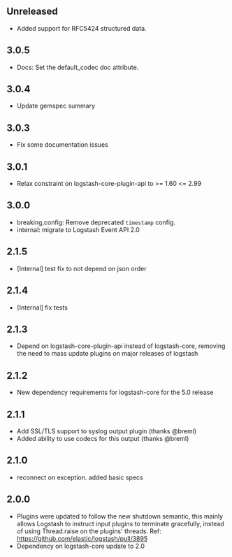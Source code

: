 ## Unreleased
  - Added support for RFC5424 structured data.

## 3.0.5
  - Docs: Set the default_codec doc attribute.

## 3.0.4
  - Update gemspec summary

## 3.0.3
  - Fix some documentation issues

## 3.0.1
  - Relax constraint on logstash-core-plugin-api to >= 1.60 <= 2.99

## 3.0.0
 - breaking,config: Remove deprecated `timestamp` config.
 - internal: migrate to Logstash Event API 2.0

## 2.1.5
 - [Internal] test fix to not depend on json order

## 2.1.4
 - [Internal] fix tests

## 2.1.3
  - Depend on logstash-core-plugin-api instead of logstash-core, removing the need to mass update plugins on major releases of logstash

## 2.1.2
  - New dependency requirements for logstash-core for the 5.0 release

## 2.1.1
 - Add SSL/TLS support to syslog output plugin (thanks @breml)
 - Added ability to use codecs for this output (thanks @breml)

## 2.1.0
 - reconnect on exception. added basic specs

## 2.0.0
 - Plugins were updated to follow the new shutdown semantic, this mainly allows Logstash to instruct input plugins to terminate gracefully,
   instead of using Thread.raise on the plugins' threads. Ref: https://github.com/elastic/logstash/pull/3895
 - Dependency on logstash-core update to 2.0

